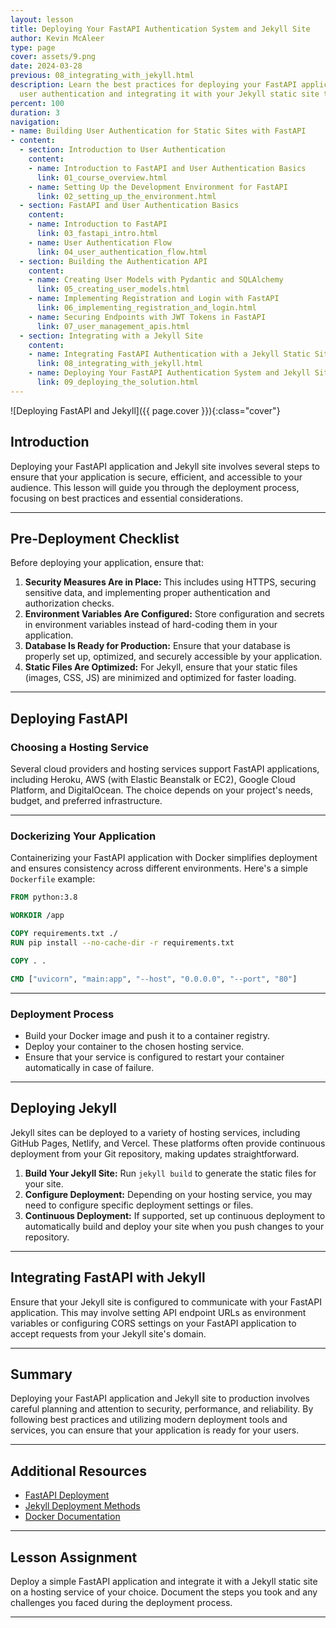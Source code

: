 ```yaml
---
layout: lesson
title: Deploying Your FastAPI Authentication System and Jekyll Site
author: Kevin McAleer
type: page
cover: assets/9.png
date: 2024-03-28
previous: 08_integrating_with_jekyll.html
description: Learn the best practices for deploying your FastAPI application with
  user authentication and integrating it with your Jekyll static site to production.
percent: 100
duration: 3
navigation:
- name: Building User Authentication for Static Sites with FastAPI
- content:
  - section: Introduction to User Authentication
    content:
    - name: Introduction to FastAPI and User Authentication Basics
      link: 01_course_overview.html
    - name: Setting Up the Development Environment for FastAPI
      link: 02_setting_up_the_environment.html
  - section: FastAPI and User Authentication Basics
    content:
    - name: Introduction to FastAPI
      link: 03_fastapi_intro.html
    - name: User Authentication Flow
      link: 04_user_authentication_flow.html
  - section: Building the Authentication API
    content:
    - name: Creating User Models with Pydantic and SQLAlchemy
      link: 05_creating_user_models.html
    - name: Implementing Registration and Login with FastAPI
      link: 06_implementing_registration_and_login.html
    - name: Securing Endpoints with JWT Tokens in FastAPI
      link: 07_user_management_apis.html
  - section: Integrating with a Jekyll Site
    content:
    - name: Integrating FastAPI Authentication with a Jekyll Static Site
      link: 08_integrating_with_jekyll.html
    - name: Deploying Your FastAPI Authentication System and Jekyll Site
      link: 09_deploying_the_solution.html
---
```



![Deploying FastAPI and Jekyll]({{ page.cover }}){:class="cover"}

## Introduction

Deploying your FastAPI application and Jekyll site involves several steps to ensure that your application is secure, efficient, and accessible to your audience. This lesson will guide you through the deployment process, focusing on best practices and essential considerations.

---

## Pre-Deployment Checklist

Before deploying your application, ensure that:

1. **Security Measures Are in Place:** This includes using HTTPS, securing sensitive data, and implementing proper authentication and authorization checks.
2. **Environment Variables Are Configured:** Store configuration and secrets in environment variables instead of hard-coding them in your application.
3. **Database Is Ready for Production:** Ensure that your database is properly set up, optimized, and securely accessible by your application.
4. **Static Files Are Optimized:** For Jekyll, ensure that your static files (images, CSS, JS) are minimized and optimized for faster loading.

---

## Deploying FastAPI

### Choosing a Hosting Service

Several cloud providers and hosting services support FastAPI applications, including Heroku, AWS (with Elastic Beanstalk or EC2), Google Cloud Platform, and DigitalOcean. The choice depends on your project's needs, budget, and preferred infrastructure.

---

### Dockerizing Your Application

Containerizing your FastAPI application with Docker simplifies deployment and ensures consistency across different environments. Here's a simple `Dockerfile` example:

```Dockerfile
FROM python:3.8

WORKDIR /app

COPY requirements.txt ./
RUN pip install --no-cache-dir -r requirements.txt

COPY . .

CMD ["uvicorn", "main:app", "--host", "0.0.0.0", "--port", "80"]
```

---

### Deployment Process

- Build your Docker image and push it to a container registry.
- Deploy your container to the chosen hosting service.
- Ensure that your service is configured to restart your container automatically in case of failure.

---

## Deploying Jekyll

Jekyll sites can be deployed to a variety of hosting services, including GitHub Pages, Netlify, and Vercel. These platforms often provide continuous deployment from your Git repository, making updates straightforward.

1. **Build Your Jekyll Site:** Run `jekyll build` to generate the static files for your site.
2. **Configure Deployment:** Depending on your hosting service, you may need to configure specific deployment settings or files.
3. **Continuous Deployment:** If supported, set up continuous deployment to automatically build and deploy your site when you push changes to your repository.

---

## Integrating FastAPI with Jekyll

Ensure that your Jekyll site is configured to communicate with your FastAPI application. This may involve setting API endpoint URLs as environment variables or configuring CORS settings on your FastAPI application to accept requests from your Jekyll site's domain.

---

## Summary

Deploying your FastAPI application and Jekyll site to production involves careful planning and attention to security, performance, and reliability. By following best practices and utilizing modern deployment tools and services, you can ensure that your application is ready for your users.

---

## Additional Resources

- [FastAPI Deployment](https://fastapi.tiangolo.com/deployment/)
- [Jekyll Deployment Methods](https://jekyllrb.com/docs/deployment/methods/)
- [Docker Documentation](https://docs.docker.com/)

---

## Lesson Assignment

Deploy a simple FastAPI application and integrate it with a Jekyll static site on a hosting service of your choice. Document the steps you took and any challenges you faced during the deployment process.

---
